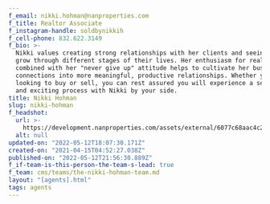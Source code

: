 ```yaml
---
f_email: nikki.hohman@nanproperties.com
f_title: Realtor Associate
f_instagram-handle: soldbynikkih
f_cell-phone: 832.622.3149
f_bio: >-
  Nikki values creating strong relationships with her clients and seeing them
  grow through different stages of their lives. Her enthusiasm for real estate
  combined with her "never give up" attitude helps to cultivate her business
  connections into more meaningful, productive relationships. Whether you are
  looking to buy or sell, you can rest assured you will experience a seamless
  and exciting process with Nikki by your side.
title: Nikki Hohman
slug: nikki-hohman
f_headshot:
  url: >-
    https://development.nanproperties.com/assets/external/6077c68aac4c25337a289e8a_60260514112e2optimized_b627ec3680fa0574c0dffeb438fe3e40.jpeg
  alt: null
updated-on: "2022-05-12T18:07:30.171Z"
created-on: "2021-04-15T04:52:27.038Z"
published-on: "2022-05-12T21:56:30.889Z"
f_if-team-is-this-person-the-team-s-lead: true
f_team: cms/teams/the-nikki-hohman-team.md
layout: "[agents].html"
tags: agents
---
```

